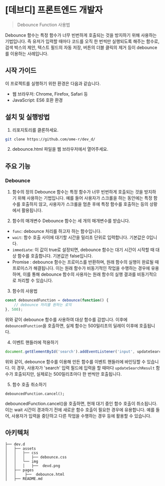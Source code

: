 
# [데브디] 프론트엔드 개발자 
<a name="readme-top"></a>
> Debounce Function 사용법

Debounce 함수는 특정 함수가 너무 빈번하게 호출되는 것을 방지하기 위해 사용하는 기법입니다. 
즉 유저가 입력할 때마다 코드를 오직 한 번씩만 실행되도록 해주는 함수로,
검색 박스의 제안, 텍스트 필드의 자동 저장, 버튼의 더블 클릭의 제거 등이 debounce를 이용하는 사례입니다.

## 시작 가이드 
<a name="env"></a>

이 프로젝트를 실행하기 위한 환경은 다음과 같습니다. 

- 웹 브라우저: Chrome, Firefox, Safari 등
- JavaScript: ES6 호환 환경

## 설치 및 실행방법
<a name="getting-started"></a>

1. 리포지토리를 클론하세요.
```bash
git clone https://github.com/ome-r/dev_d/
```

2. debounce.html 파일을 웹 브라우저에서 열어주세요.


## 주요 기능

### Debounce

1. 함수의 정의
Debounce 함수는 특정 함수가 너무 빈번하게 호출되는 것을 방지하기 위해 사용하는 기법입니다. 예를 들어 사용자가 스크롤을 하는 동안에는 특정 함수를 호출하지 않고, 사용자가 스크롤을 멈춘 후에 특정 함수를 호출하는 등의 상황에서 활용됩니다.

2. 함수의 매개변수
Debounce 함수는 세 개의 매개변수를 받습니다.

- `func`: debounce 처리를 하고자 하는 함수입니다.
- `wait`: 함수 호출 사이에 대기할 시간을 밀리초 단위로 입력합니다. 기본값은 0입니다.
- `immediate`: 이 값이 true로 설정되면, debounce 함수는 대기 시간이 시작할 때 대상 함수를 호출합니다. 기본값은 false입니다.
- Promise : debounce 함수는 프로미스를 반환하며, 원래 함수의 실행이 완료될 때 프로미스가 해결됩니다. 이는 원래 함수가 비동기적인 작업을 수행하는 경우에 유용하며, 이를 통해 debounce 함수의 사용자는 원래 함수의 실행 결과를 비동기적으로 처리할 수 있습니다.

3. 함수의 사용법
```javascript
const debouncedFunction = debounce(function() {
    // debounce 처리를 원하는 로직
}, 500);
```

위와 같이 debounce 함수를 사용하여 대상 함수를 감쌉니다. 이후에 `debouncedFunction`을 호출하면, 실제 함수는 500밀리초의 딜레이 이후에 호출됩니다.

4. 이벤트 핸들러에 적용하기
```javascript
document.getElementById('search').addEventListener('input', updateSearchResult);
```

위와 같이, debounce 함수를 이용해 만든 함수를 이벤트 핸들러에 바인딩할 수 있습니다. 이 경우, 사용자가 'search' 입력 필드에 입력을 할 때마다 `updateSearchResult` 함수가 호출되지만, 실제로는 500밀리초마다 한 번씩만 호출됩니다.

5. 함수 호출 취소하기
```
debouncedFunction.cancel();
```
debouncedFunction.cancel()을 호출하면, 현재 대기 중인 함수 호출이 취소됩니다. 이는 wait 시간이 경과하기 전에 새로운 함수 호출이 필요한 경우에 유용합니다. 예를 들어, 사용자가 입력을 중단하고 다른 작업을 수행하는 경우 등에 활용할 수 있습니다.

## 아키텍처
```
├── dev.d
│   ├── assets
│   │   ├── css
│   │   │   ├── debounce.css
│   │   └── img
│   │   │   ├──  devd.png
│   ├── pages
│   │    ├──  debounce.html
│   ├── README.md

```
 
 
